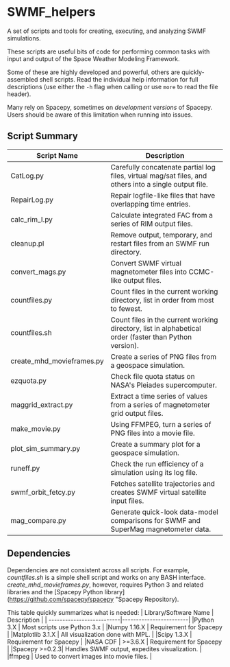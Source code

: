 # SWMF_helpers
A set of scripts and tools for creating, executing, and analyzing SWMF simulations.

These scripts are useful bits of code for performing common tasks with input
and output of the Space Weather Modeling Framework.

Some of these are highly developed and powerful, others are quickly-assembled
shell scripts.  Read the individual help information for full descriptions
(use either the `-h` flag when calling or use `more` to read the file header).

Many rely on Spacepy, sometimes on *development versions* of Spacepy.
Users should be aware of this limitation when running into issues.

## Script Summary

| Script Name | Description |
| --------------------------|------------------------|
| CatLog.py   | Carefully concatenate partial log files, virtual mag/sat files, and others into a single output file.  |
| RepairLog.py | Repair logfile-like files that have overlapping time entries. |
| calc_rim_I.py | Calculate integrated FAC from a series of RIM output files. |
| cleanup.pl | Remove output, temporary, and restart files from an SWMF run directory. |
| convert_mags.py | Convert SWMF virtual magnetometer files into CCMC-like output files. |
| countfiles.py | Count files in the current working directory, list in order from most to fewest. |
| countfiles.sh | Count files in the current working directory, list in alphabetical order (faster than Python version). |
| create_mhd_movieframes.py | Create a series of PNG files from a geospace simulation. |
| ezquota.py | Check file quota status on NASA's Pleiades supercomputer. |
| maggrid_extract.py | Extract a time series of values from a series of magnetometer grid output files. |
| make_movie.py | Using FFMPEG, turn a series of PNG files into a movie file.
| plot_sim_summary.py | Create a summary plot for a geospace simulation. |
| runeff.py | Check the run efficiency of a simulation using its log file. |
| swmf_orbit_fetcy.py | Fetches satellite trajectories and creates SWMF virtual satellite input files. |
| mag_compare.py | Generate quick-look data-model comparisons for SWMF and SuperMag magnetometer data. |

## Dependencies
Dependencies are not consistent across all scripts.  For example,
*countfiles.sh* is a simple shell script and works on any BASH interface.
*create_mhd_movieframes.py*, however, requires Python 3 and related libraries
and the [Spacepy Python library](https://github.com/spacepy/spacepy
"Spacepy Repository).

This table quickly summarizes what is needed:
| Library/Software Name | Description |
| --------------------------|------------------------|
|Python 3.X  | Most scripts use Python 3.x |
|Numpy  1.16.X | Requirement for Spacepy |
|Matplotlib 3.1.X | All visualization done with MPL. |
|Scipy 1.3.X | Requirement for Spacepy |
|NASA CDF | >=3.6.X | Requirement for Spacepy |
|Spacepy >=0.2.3| Handles SWMF output, expedites visualization. |
|ffmpeg | Used to convert images into movie files. |